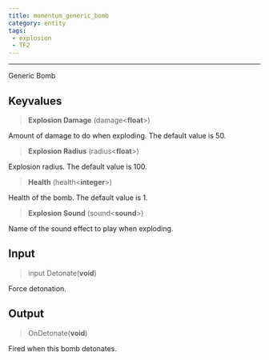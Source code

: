 ```yaml
---
title: momentum_generic_bomb 
category: entity
tags:
 - explosion
 - TF2
---
```


----
Generic Bomb

## Keyvalues

>**Explosion Damage** (damage&lt;**float**&gt;)

Amount of damage to do when exploding. The default value is 50.

>**Explosion Radius** (radius&lt;**float**&gt;)

Explosion radius. The default value is 100.

>**Health** (health&lt;**integer**&gt;)

Health of the bomb. The default value is 1.

>**Explosion Sound** (sound&lt;**sound**&gt;)

Name of the sound effect to play when exploding.

## Input 

>input Detonate(**void**)

Force detonation.

## Output

>OnDetonate(**void**)

Fired when this bomb detonates.